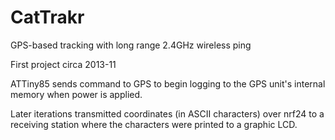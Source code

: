 # CatTrakr
GPS-based tracking with long range 2.4GHz wireless ping

First project circa 2013-11

ATTiny85 sends command to GPS to begin logging to the GPS unit's internal memory when power is applied.

Later iterations transmitted coordinates (in ASCII characters) over nrf24 to a receiving station where the characters were printed to a graphic LCD.
